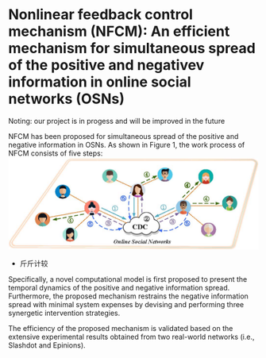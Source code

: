 # Nonlinear feedback control mechanism (NFCM): An efficient mechanism for simultaneous spread of the positive and negativev information in online social networks (OSNs)
Noting: our project is in progess and will be improved in the future

NFCM has been proposed for simultaneous spread of the positive and negative information in OSNs. As shown in Figure 1, the work process of NFCM consists of five steps:
![NFCM mechanism](https://github.com/eeepqinghuan1024/NFCM-mechanism/blob/master/NFCM.jpg)
* 斤斤计较




Specifically, a novel computational model is first proposed to present the temporal dynamics of the positive and negative information spread. Furthermore, the proposed mechanism restrains the negative information spread with minimal system expenses by devising and performing three synergetic intervention strategies.

The efficiency of the proposed mechanism is validated based on the extensive experimental results obtained from two real-world networks (i.e., Slashdot and Epinions).

